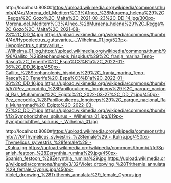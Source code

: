 http://localhost:8080#https://upload.wikimedia.org/wikipedia/commons/thumb/4/4e/Morena_del_Mediterr%C3%A1neo_%28Muraena_helena%29%2C_Regga%2C_Gozo%2C_Malta%2C_2021-08-23%2C_DD_14.jpg/300px-Morena_del_Mediterr%C3%A1neo_%28Muraena_helena%29%2C_Regga%2C_Gozo%2C_Malta%2C_2021-08-23%2C_DD_14.jpg,https://upload.wikimedia.org/wikipedia/commons/thumb/4/4d/Hypoplectrus_guttavarius_-_Wilhelma_01.jpg/523px-Hypoplectrus_guttavarius_-_Wilhelma_01.jpg,https://upload.wikimedia.org/wikipedia/commons/thumb/9/96/Gallito_%28Stephanolepis_hispidus%29%2C_franja_marina_Teno-Rasca%2C_Tenerife%2C_Espa%C3%B1a%2C_2022-01-06%2C_DD_16.jpg/450px-Gallito_%28Stephanolepis_hispidus%29%2C_franja_marina_Teno-Rasca%2C_Tenerife%2C_Espa%C3%B1a%2C_2022-01-06%2C_DD_16.jpg,https://upload.wikimedia.org/wikipedia/commons/thumb/5/57/Pez_cocodrilo_%28Papilloculiceps_longiceps%29%2C_parque_nacional_Ras_Muhammad%2C_Egipto%2C_2022-03-27%2C_DD_71.jpg/450px-Pez_cocodrilo_%28Papilloculiceps_longiceps%29%2C_parque_nacional_Ras_Muhammad%2C_Egipto%2C_2022-03-27%2C_DD_71.jpg,https://upload.wikimedia.org/wikipedia/commons/thumb/f/f2/Symphorichthys_spilurus_-_Wilhelma_01.jpg/619px-Symphorichthys_spilurus_-_Wilhelma_01.jpg


http://localhost:8080#https://upload.wikimedia.org/wikipedia/commons/thumb/7/76/Thymelicus_sylvestris_%28female%29_-_Kulna.jpg/450px-Thymelicus_sylvestris_%28female%29_-_Kulna.jpg,https://upload.wikimedia.org/wikipedia/commons/thumb/f/fd/Spanish_festoon_%28Zerynthia_rumina%29.jpg/450px-Spanish_festoon_%28Zerynthia_rumina%29.jpg,https://upload.wikimedia.org/wikipedia/commons/thumb/3/32/Violet_dropwing_%28Trithemis_annulata%29_female_Cyprus.jpg/450px-Violet_dropwing_%28Trithemis_annulata%29_female_Cyprus.jpg